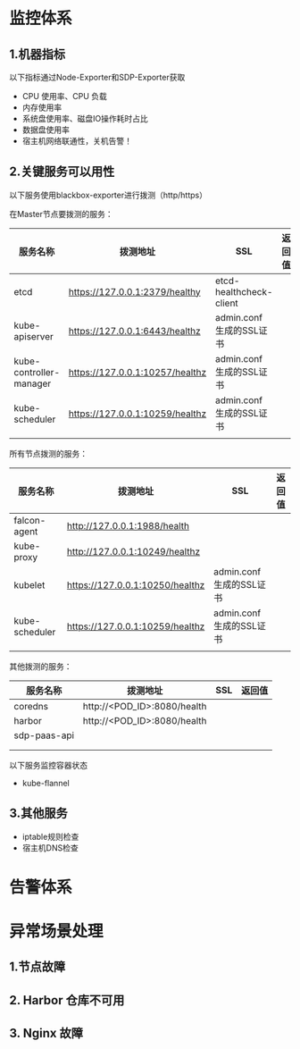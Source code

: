 # 监控体系
## 1.机器指标

以下指标通过Node-Exporter和SDP-Exporter获取

- CPU 使用率、CPU 负载
- 内存使用率
- 系统盘使用率、磁盘IO操作耗时占比
- 数据盘使用率
- 宿主机网络联通性，关机告警！

## 2.关键服务可以用性

以下服务使用blackbox-exporter进行拨测（http/https）

在Master节点要拨测的服务：

| 服务名称                | 拨测地址                        | SSL                      | 返回值 |
| ----------------------- | ------------------------------- | ------------------------ | ------ |
| etcd                    | https://127.0.0.1:2379/healthy  | etcd-healthcheck-client  |        |
| kube-apiserver          | https://127.0.0.1:6443/healthz  | admin.conf 生成的SSL证书 |        |
| kube-controller-manager | https://127.0.0.1:10257/healthz | admin.conf 生成的SSL证书 |        |
| kube-scheduler          | https://127.0.0.1:10259/healthz | admin.conf 生成的SSL证书 |        |
|                         |                                 |                          |        |

所有节点拨测的服务：

| 服务名称       | 拨测地址                        | SSL                      | 返回值 |
| -------------- | ------------------------------- | ------------------------ | ------ |
| falcon-agent   | http://127.0.0.1:1988/health    |                          |        |
| kube-proxy     | http://127.0.0.1:10249/healthz  |                          |        |
| kubelet        | https://127.0.0.1:10250/healthz | admin.conf 生成的SSL证书 |        |
| kube-scheduler | https://127.0.0.1:10259/healthz | admin.conf 生成的SSL证书 |        |
|                |                                 |                          |        |

其他拨测的服务：

| 服务名称     | 拨测地址                    | SSL  | 返回值 |
| ------------ | --------------------------- | ---- | ------ |
| coredns      | http://<POD_ID>:8080/health |      |        |
| harbor       | http://<POD_ID>:8080/health |      |        |
| sdp-paas-api |                             |      |        |
|              |                             |      |        |
|              |                             |      |        |

以下服务监控容器状态

- kube-flannel



## 3.其他服务

- iptable规则检查
- 宿主机DNS检查

# 告警体系

# 异常场景处理

## 1.节点故障

## 2. Harbor 仓库不可用

## 3. Nginx 故障

 